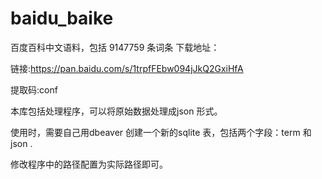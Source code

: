 # baidu_baike

百度百科中文语料，包括 9147759 条词条
下载地址：

链接:https://pan.baidu.com/s/1trpfFEbw094jJkQ2GxiHfA 


提取码:conf 


本库包括处理程序，可以将原始数据处理成json  形式。

使用时，需要自己用dbeaver 创建一个新的sqlite 表，包括两个字段：term 和 json .

修改程序中的路径配置为实际路径即可。
